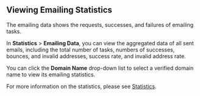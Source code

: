 ## Viewing Emailing Statistics
The emailing data shows the requests, successes, and failures of emailing tasks.

In **Statistics** > **Emailing Data**, you can view the aggregated data of all sent emails, including the total number of tasks, numbers of successes, bounces, and invalid addresses, success rate, and invalid address rate.

You can click the **Domain Name** drop-down list to select a verified domain name to view its emailing statistics.

For more information on the statistics, please see [Statistics](https://intl.cloud.tencent.com/document/product/1070/38235).